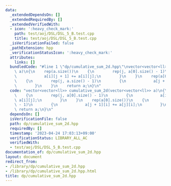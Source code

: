 ```yaml
---
data:
  _extendedDependsOn: []
  _extendedRequiredBy: []
  _extendedVerifiedWith:
  - icon: ':heavy_check_mark:'
    path: test/aoj/DSL/DSL_5_B.test.cpp
    title: test/aoj/DSL/DSL_5_B.test.cpp
  _isVerificationFailed: false
  _pathExtension: hpp
  _verificationStatusIcon: ':heavy_check_mark:'
  attributes:
    links: []
  bundledCode: "#line 1 \"dp/cumulative_sum_2d.hpp\"\nvector<vector<ll>> cumulative_sum_2d(vector<vector<ll>>\
    \ a)\n{\n    rep(a.size())\n    {\n        rep(j, a[0].size() - 1)\n        {\n\
    \            a[i][j + 1] += a[i][j];\n        }\n    }\n    rep(a[0].size())\n\
    \    {\n        rep(j, a.size() - 1)\n        {\n            a[j + 1][i] += a[j][i];\n\
    \        }\n    }\n    return a;\n}\n"
  code: "vector<vector<ll>> cumulative_sum_2d(vector<vector<ll>> a)\n{\n    rep(a.size())\n\
    \    {\n        rep(j, a[0].size() - 1)\n        {\n            a[i][j + 1] +=\
    \ a[i][j];\n        }\n    }\n    rep(a[0].size())\n    {\n        rep(j, a.size()\
    \ - 1)\n        {\n            a[j + 1][i] += a[j][i];\n        }\n    }\n   \
    \ return a;\n}\n"
  dependsOn: []
  isVerificationFile: false
  path: dp/cumulative_sum_2d.hpp
  requiredBy: []
  timestamp: '2023-04-24 17:03:13+09:00'
  verificationStatus: LIBRARY_ALL_AC
  verifiedWith:
  - test/aoj/DSL/DSL_5_B.test.cpp
documentation_of: dp/cumulative_sum_2d.hpp
layout: document
redirect_from:
- /library/dp/cumulative_sum_2d.hpp
- /library/dp/cumulative_sum_2d.hpp.html
title: dp/cumulative_sum_2d.hpp
---
```


